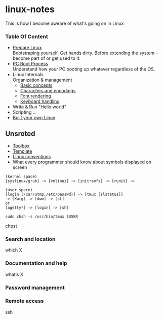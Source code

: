 # linux-notes
This is how I become aweare of what's going on in Linux

### Table Of Content
* [Prepare Linux](https://github.com/timfayz/simply-linux) <br>
Bootstraping yourself. Get hands dirty. Before extending the system - become part of or get used to it. 
* [PC Boot Process](pages/pc-boot.md) <br>
Understand how your PC booting up whatever regardless of the OS.
* Linux Internals <br>
Organization & management
    * [Basic concepts](pages/basic-concepts.md)
    * [Characters and encodings](pages/charset-encoding.md)
    * [Font rendering](pages/font-rendering.md)
    * [Keyboard handling](pages/keyboard-handling.md)
* Write & Run "Hello world"
* Scripting
...
* [Built your own Linux](http://www.linuxfromscratch.org/blfs/)



## Unsroted
* [Toolbox](pages/toolbox.md)
* [Template](pages/template.md)
* [Linux conventions](pages/linux-conventions.md)
* What every programmer should know about symbols displayed on screen
```
(kernel space)
[syslinux/grub] -> [vmlinuz] -> [initramfs] -> [runit] ->

(user space)
[login (/car/utmp,/etc/passwd)] -> [tmux [slstatus]]
-> [Xorg] -> [dwm] -> [st]
or
[agetty*] -> [login] -> [sh]

sudo chsh -s /usr/bin/tmux $USER
```
chpst

### Search and location
which X

### Documentation and help
whatis X

### Password management
### Remote access
ssh
```
